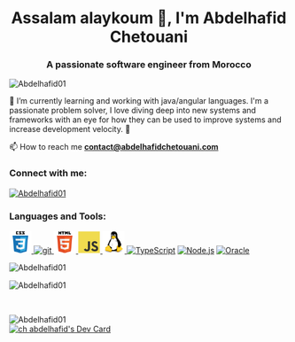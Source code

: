 <h1 align="center">Assalam alaykoum 👋, I'm Abdelhafid Chetouani</h1>
<h3 align="center">A passionate software engineer from Morocco</h3>

<p align="left"> <img src="https://komarev.com/ghpvc/?username=Abdelhafid01&label=Profile%20views&color=brightgreen&style=flat" alt="Abdelhafid01" /> </p> 

🌱 I’m currently learning and working with java/angular languages. I'm a passionate problem solver, I love diving deep into new systems and frameworks with an eye for how they can be used to improve systems and increase development velocity. 🌱

📫 How to reach me **contact@abdelhafidchetouani.com**

<h3 align="left">Connect with me:</h3>
<p align="left">
<a href="https://www.linkedin.com/in/chetouani-abdelhafid/" target="blank"><img align="center" src="https://raw.githubusercontent.com/rahuldkjain/github-profile-readme-generator/master/src/images/icons/Social/linked-in-alt.svg" alt="Abdelhafid01" height="30" width="40" /></a>
</p>

<h3 align="left">Languages and Tools:</h3>
<p align="left"> 
  <a href="https://www.w3schools.com/css/" target="_blank" rel="noreferrer"> <img src="https://raw.githubusercontent.com/devicons/devicon/master/icons/css3/css3-original-wordmark.svg" alt="css3" width="40" height="40"/> </a> 
  <a href="https://git-scm.com/" target="_blank" rel="noreferrer"> <img src="https://www.vectorlogo.zone/logos/git-scm/git-scm-icon.svg" alt="git" width="40" height="40"/> </a> 
  <a href="https://www.w3.org/html/" target="_blank" rel="noreferrer"> <img src="https://raw.githubusercontent.com/devicons/devicon/master/icons/html5/html5-original-wordmark.svg" alt="html5" width="40" height="40"/> </a> 
  <a href="https://developer.mozilla.org/en-US/docs/Web/JavaScript" target="_blank" rel="noreferrer"> <img src="https://raw.githubusercontent.com/devicons/devicon/master/icons/javascript/javascript-original.svg" alt="javascript" width="40" height="40"/> </a> 
  <a href="https://www.linux.org/" target="_blank" rel="noreferrer"> <img src="https://raw.githubusercontent.com/devicons/devicon/master/icons/linux/linux-original.svg" alt="linux" width="40" height="40"/> </a>
  <a href="#"><img src="https://icongr.am/devicon/typescript-original.svg?size=128&color=currentColor" title="TypeScript" alt="TypeScript" height="40"/></a>
  <a href="#"><img src="https://icongr.am/devicon/nodejs-original.svg?size=128&color=currentColor" title="Node.js" alt="Node.js" height="40"/></a>
  <a href="#"><img src="https://icongr.am/devicon/oracle-original.svg?size=128&color=currentColor" title="Oracle" alt="Oracle" height="40"/></a>
</p>
<p><img align="left" src="https://github-readme-stats.vercel.app/api/top-langs?username=Abdelhafid01&show_icons=true&locale=en&layout=compact" alt="Abdelhafid01" /></p>
<br/>
<p><img align="center" src="https://github-readme-stats.vercel.app/api?username=Abdelhafid01&show_icons=true&locale=en" alt="Abdelhafid01" /></p>
<br/>
<p><img align="left" src="https://github-readme-streak-stats.herokuapp.com/?user=Abdelhafid01&" alt="Abdelhafid01" /></p>
<br/>
<a href="https://app.daily.dev/AbdelhafidCh"><img src="https://api.daily.dev/devcards/29280d27558d4f1a93d3f3409f6c36f5.png?r=auo" width="400" alt="ch abdelhafid's Dev Card"/></a>
